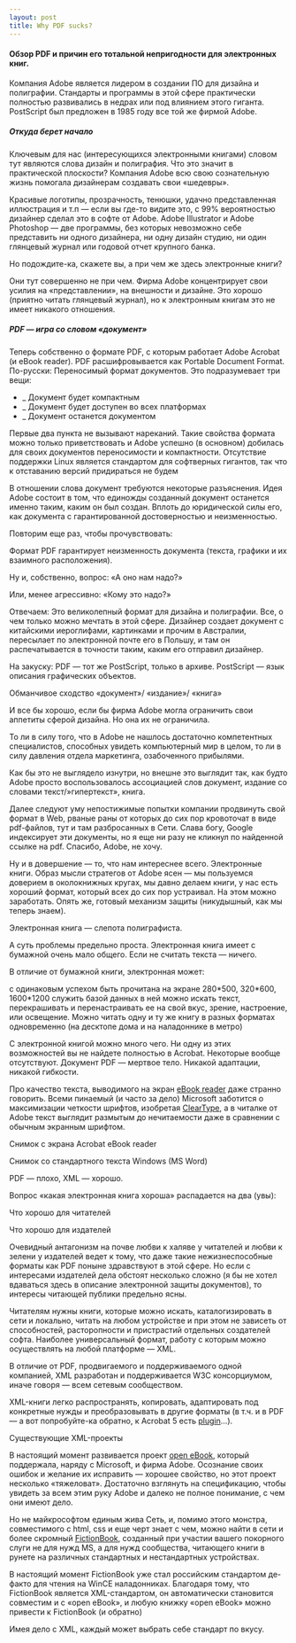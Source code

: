 ```yaml
---
layout: post
title: Why PDF sucks?
---
```


#### Обзор PDF и причин его тотальной непригодности для электронных книг.

Компания Adobe является лидером в создании ПО для дизайна и полиграфии.
Стандарты и программы в этой сфере практически полностью развивались в
недрах или под влиянием этого гиганта. PostScript был предложен в 1985
году все той же фирмой Adobe.


##### Откуда берет начало


Ключевым для нас (интересующихся электронными книгами) словом тут
являются слова дизайн и полиграфия. Что это значит в практической
плоскости? Компания Adobe всю свою сознательную жизнь помогала
дизайнерам создавать свои «шедевры».



Красивые логотипы, прозрачность, тенюшки, удачно представленная
иллюстрация и т.п — если вы где-то видите это, с 99% вероятностью
дизайнер сделал это в софте от Adobe. Adobe Illustrator и Adobe
Photoshop — две программы, без которых невозможно себе представить ни
одного дизайнера, ни одну дизайн студию, ни один глянцевый журнал или
годовой отчет крупного банка.



Но подождите-ка, скажете вы, а при чем же здесь электронные книги?



Они тут совершенно не при чем. Фирма Adobe концентрирует свои усилия на
«представлении», на внешности и дизайне. Это хорошо (приятно читать
глянцевый журнал), но к электронным книгам это не имеет никакого
отношения.



##### PDF — игра со словом «документ»

Теперь собственно о формате PDF, с которым работает Adobe Acrobat (и
eBook reader). PDF расшифровывается как Portable Document Format.
По-русски: Переносимый формат документов. Это подразумевает три вещи:



- _ Документ будет компактным
- _ Документ будет доступен во всех платформах
- _ Документ останется документом

Первые два пункта не вызывают нареканий. Такие свойства формата можно
только приветствовать и Adobe успешно (в основном) добилась для своих
документов переносимости и компактности. Отсутствие поддержки Linux
является стандартом для софтверных гигантов, так что к отставанию версий
придираться не будем 



В отношении слова документ требуются некоторые разъяснения. Идея Adobe
состоит в том, что единожды созданный документ останется именно таким,
каким он был создан. Вплоть до юридической силы его, как документа с
гарантированной достоверностью и неизменностью.



Повторим еще раз, чтобы прочувствовать:



Формат PDF гарантирует неизменность документа (текста, графики и их
взаимного расположения).



Ну и, собственно, вопрос: «А оно нам надо?»

Или, менее агрессивно: «Кому это надо?»



Отвечаем: Это великолепный формат для дизайна и полиграфии. Все, о чем
только можно мечтать в этой сфере. Дизайнер создает документ с
китайскими иероглифами, картинками и прочим в Австралии, пересылает по
электронной почте его в Польшу, и там он распечатывается в точности
таким, каким его отправил дизайнер.



На закуску: PDF — тот же PostScript, только в архиве. PostScript — язык
описания графических объектов.



Обманчивое сходство «документ»/ «издание»/ «книга»

И все бы хорошо, если бы фирма Adobe могла ограничить свои аппетиты
сферой дизайна. Но она их не ограничила.



То ли в силу того, что в Adobe не нашлось достаточно компетентных
специалистов, способных увидеть компьютерный мир в целом, то ли в силу
давления отдела маркетинга, озабоченного прибылями.



Как бы это не выглядело изнутри, но внешне это выглядит так, как будто
Adobe просто воспользовалось ассоциацией слов документ, издание со
словами текст/»гипертекст», книга.



Далее следуют уму непостижимые попытки компании продвинуть свой формат в
Web, рваные раны от которых до сих пор кровоточат в виде pdf-файлов, тут
и там разбросанных в Сети. Слава богу, Google индексирует эти документы,
но я еще ни разу не кликнул по найденной ссылке на pdf. Спасибо,
Adobe, не хочу.



Ну и в довершение — то, что нам интереснее всего. Электронные книги.
Образ мысли стратегов от Adobe ясен — мы пользуемся доверием в
околокнижных кругах, мы давно делаем книги, у нас есть хороший формат,
который всех до сих пор устраивал. На этом можно заработать. Опять же,
готовый механизм защиты (никудышный, как мы теперь знаем).



Электронная книга — слепота полиграфиста.

А суть проблемы предельно проста. Электронная книга имеет с бумажной
очень мало общего. Если не считать текста — ничего.



В отличие от бумажной книги, электронная может:



с одинаковым успехом быть прочитана на экране 280\*500, 320\*600,
1600\*1200 служить базой данных в ней можно искать текст, перекрашивать
и перенастраивать ее на свой вкус, зрение, настроение, или освещение.
Можно читать одну и ту же книгу в разных форматах одновременно (на
десктопе дома и на наладоннике в метро)



С электронной книгой можно много чего. Ни одну из этих возможностей вы
не найдете полностью в Acrobat. Некоторые вообще отсутствуют. Документ
PDF — мертвое тело. Никакой адаптации, никакой гибкости.



Про качество текста, выводимого на экран [eBook
reader](http://www.adobe.com/products/ebookreader/thankswin.html) даже
странно говорить. Всеми пинаемый (и часто за дело) Microsoft заботится о
максимизации четкости шрифтов, изобретая
[ClearType](http://www.microsoft.com/typography/cleartype/default.htm),
а в читалке от Adobе текст выглядит размытым до нечитаемости даже в
сравнении с обычным экранным шрифтом.



Снимок с экрана Aсrobat eBook reader

Снимок со стандартного текста Windows (MS Word)







PDF — плохо, XML — хорошо.

Вопрос «какая электронная книга хороша» распадается на два (увы):



Что хорошо для читателей

Что хорошо для издателей

Очевидный антагонизм на почве любви к халяве у читателей и любви к
зелени у издателей ведет к тому, что даже такие нежизнеспособные форматы
как PDF поныне здравствуют в этой сфере. Но если с интересами издателей
дела обстоят несколько сложно (я бы не хотел вдаваться здесь в описание
электронной защиты документов), то интересы читающей публики предельно
ясны.



Читателям нужны книги, которые можно искать, каталогизировать в сети и
локально, читать на любом устройстве и при этом не зависеть от
способностей, расторопности и пристрастий отдельных создателей софта.
Наиболее универсальный формат, работу с которым можно осуществлять на
любой платформе — XML.



В отличие от PDF, продвигаемого и поддерживаемого одной компанией, XML
разработан и поддерживается W3C консорциумом, иначе говоря — всем
сетевым сообществом.



XML-книги легко распространять, копировать, адаптировать под конкретные
нужды и преобразовывать в другие форматы (в т.ч. и в PDF — а вот
попробуйте-ка обратно, к Acrobat 5 есть
[plugin](http://access.adobe.com/downloads.html)…).



Существующие XML-проекты

В настоящий момент развивается проект [open
eBook](http://www.openebook.org/), который поддержала, наряду с
Microsoft, и фирма Adobe. Осознание своих ошибок и желание их исправить
— хорошее свойство, но этот проект несколько «тяжеловат». Достаточно
взглянуть на спецификацию, чтобы увидеть за всем этим руку Adobe и
далеко не полное понимание, с чем они имеют дело.



Но не майкрософтом единым жива Сеть, и, помимо этого монстра,
совместимого с html, css и еще черт знает с чем, можно найти в сети и
более скромный [FictionBook](http://www.gribuser.ru/xml/fictionbook/),
созданный при участии вашего покорного слуги не для нужд MS, а для нужд
сообщества, читающего книги в рунете на различных стандартных и
нестандартных устройствах.



В настоящий момент FictionBook уже стал российским стандартом де-факто
для чтения на WinCE наладонниках. Благодаря тому, что FictionBook
является XML-стандартом, он автоматически становится совместим и с «open
eBook», и любую книжку «open eBook» можно привести к FictionBook (и
обратно)



Имея дело с XML, каждый может выбрать себе стандарт по вкусу.


